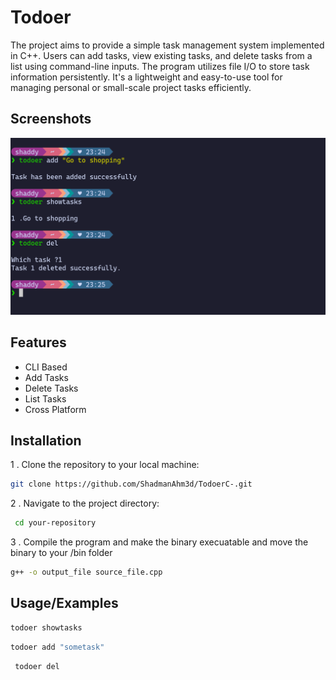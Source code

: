 
# Todoer

The project aims to provide a simple task management system implemented in C++. Users can add tasks, view existing tasks, and delete tasks from a list using command-line inputs. The program utilizes file I/O to store task information persistently. It's a lightweight and easy-to-use tool for managing personal or small-scale project tasks efficiently.




## Screenshots

![App Screenshot](/images/Todoer.png)


## Features

- CLI Based
- Add Tasks
- Delete Tasks
- List Tasks
- Cross Platform


## Installation

1 . Clone the repository to your local machine:


```bash
git clone https://github.com/ShadmanAhm3d/TodoerC-.git
```

2 . Navigate to the project directory:
```bash
 cd your-repository
 ```

3 . Compile the program and make the binary execuatable and move the binary to your /bin folder

```bash
g++ -o output_file source_file.cpp
```

    
## Usage/Examples

```bash
todoer showtasks

```

```bash
todoer add "sometask"

```

```bash
 todoer del
```
